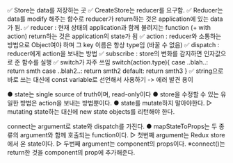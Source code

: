 ✅ Store는 data를 저장하는 곳
✅ CreateStore는 reducer를 요구함.
✅ Reducer는 data를 modify 해주는 함수로 reducer가 return하는 것은 application에 있는 data가 됨.
✅ reducer : 현재 상태의 application과 함께 불려지는 function (+ with action)
return하는 것은 application의 state가 됨
✅ action : reducer와 소통하는 방법으로 Object여야 하며 그 key 이름은 항상 type임 (바꿀 수 없음)
✅ dispatch : reducer에게 action을 보내는 방법
✅ subscribe : store의 변화를 감지하면 인자값으로 준 함수를 실행
✅ switch가 자주 쓰임
switch(action.type){
case ..blah..:
return smth
case ..blah2..:
return smth2
default:
return smth3
}
✅ string으로 바로 쓰는 대신에 const variable로 선언해서 사용하기 -> 에러 발견 용이

● state는 single source of truth이며, read-only이다
● store을 수정할 수 있는 유일한 방법은 action을 보내는 방법뿐이다.
● state를 mutate하지 말아야한다.
▷ mutating state하는 대신에 new state objects를 리턴해야 한다.

connect는 argument로 state와 dispatch를 가진다.
● mapStateToProps는 두 종류의 argument와 함께 호출되는 function이다.
▷ 첫번째 argument는 Redux store에서 온 state이다.
▷ 두번째 argument는 component의 props이다.
※connect()는 return한 것을 component의 prop에 추가해준다.

